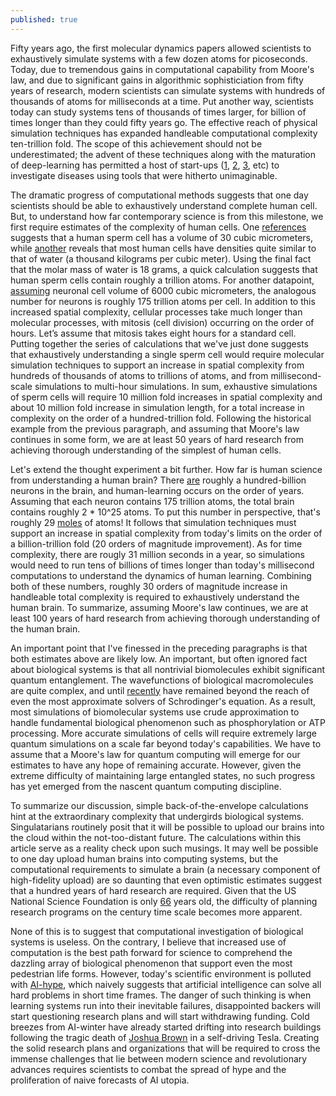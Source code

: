 ```yaml
---
published: true
---
```

Fifty years ago, the first molecular dynamics papers allowed scientists to exhaustively simulate systems with a few dozen atoms for picoseconds. Today, due to tremendous gains in computational capability from Moore's law, and due to significant gains in algorithmic sophisticiation from fifty years of research, modern scientists can simulate systems with hundreds of thousands of atoms for milliseconds at a time. Put another way, scientists today can study systems tens of thousands of times larger, for billion of times longer than they could fifty years go. The effective reach of physical simulation techniques has expanded handleable computational complexity ten-trillion fold. The scope of this achievement should not be underestimated; the advent of these techniques along with the maturation of deep-learning has permitted a host of start-ups ([1](http://www.atomwise.com/), [2](http://www.twoxar.com/), [3](http://www.cloudpharmaceuticals.com/), etc) to investigate diseases using tools that were hitherto unimaginable. 

The dramatic progress of computational methods suggests that one day scientists should be able to exhaustively understand complete human cell. But, to understand how far contemporary science is from this milestone, we first require estimates of the complexity of human cells. One [references](http://book.bionumbers.org/how-big-is-a-human-cell/) suggests that a human sperm cell has a volume of 30 cubic micrometers, while [another](http://book.bionumbers.org/what-is-the-density-of-cells/) reveals that most human cells have densities quite similar to that of water (a thousand kilograms per cubic meter). Using the final fact that the molar mass of water is 18 grams, a quick calculation suggests that human sperm cells contain roughly a trillion atoms. For another datapoint, [assuming](http://www.sciencedirect.com/science/article/pii/S1058674183710165) neuronal cell volume of 6000 cubic micrometers, the analogous number for neurons is roughly 175 trillion atoms per cell. In addition to this increased spatial complexity, cellular processes take much longer than molecular processes, with mitosis (cell division) occurring on the order of hours. Let’s assume that mitosis takes eight hours for a standard cell. Putting together the series of calculations that we've just done suggests that exhaustively understanding a single sperm cell would require molecular simulation techniques to support an increase in spatial complexity from hundreds of thousands of atoms to trillions of atoms, and from millisecond-scale simulations to multi-hour simulations. In sum, exhaustive simulations of sperm cells will require 10 million fold increases in spatial complexity and about 10 million fold increase in simulation length, for a total increase in complexity on the order of a hundred-trillion fold. Following the historical example from the previous paragraph, and assuming that Moore's law continues in some form, we are at least 50 years of hard research from achieving thorough understanding of the simplest of human cells.

Let's extend the thought experiment a bit further. How far is human science from understanding a human brain? There [are](http://www.ncbi.nlm.nih.gov/pmc/articles/PMC2776484/) roughly a hundred-billion neurons in the brain, and human-learning occurs on the order of years. Assuming that each neuron contains 175 trillion atoms, the total brain contains roughly 2 * 10^25 atoms. To put this number in perspective, that's roughly 29 [moles](https://en.wikipedia.org/wiki/Mole_(unit)) of atoms! It follows that simulation techniques must support an increase in spatial complexity from today's limits on the order of a billion-trillion fold (20 orders of magnitude improvement). As for time complexity, there are rougly 31 million seconds in a year, so simulations would need to run tens of billions of times longer than today's millisecond computations to understand the dynamics of human learning. Combining both of these numbers, roughly 30 orders of magnitude increase in handleable total complexity is required to exhaustively understand the human brain. To summarize, assuming Moore's law continues, we are at least 100 years of hard research from achieving thorough understanding of the human brain.

An important point that I've finessed in the preceding paragraphs is that both estimates above are likely low. An important, but often ignored fact about biological systems is that all nontrivial biomolecules exhibit significant quantum entanglement. The wavefunctions of biological macromolecules are quite complex, and until [recently](http://www.petachem.com/publications.html) have remained beyond the reach of even the most approximate solvers of Schrodinger's equation. As a result, most simulations of biomolecular systems use crude approximation to handle fundamental biological phenomenon such as phosphorylation or ATP processing. More accurate simulations of cells will require extremely large quantum simulations on a scale far beyond today's capabilities. We have to assume that a Moore's law for quantum computing will emerge for our estimates to have any hope of remaining accurate. However, given the extreme difficulty of maintaining large entangled states, no such progress has yet emerged from the nascent quantum computing discipline.

To summarize our discussion, simple back-of-the-envelope calculations hint at the extraordinary complexity that undergirds biological systems. Singulatarians routinely posit that it will be possible to upload our brains into the cloud within the not-too-distant future. The calculations within this article serve as a reality check upon such musings. It may well be possible to one day upload human brains into computing systems, but the computational requirements to simulate a brain (a necessary component of high-fidelity upload) are so daunting that even optimistic estimates suggest that a hundred years of hard research are required. Given that the US National Science Foundation is only [66](https://en.wikipedia.org/wiki/National_Science_Foundation#History_and_mission) years old, the difficulty of planning research programs on the century time scale becomes more apparent.

None of this is to suggest that computational investigation of biological systems is useless. On the contrary, I believe that increased use of computation is the best path forward for science to comprehend the dazzling array of biological phenomenon that support even the most pedestrian life forms. However, today's scientific environment is polluted with [AI-hype](http://smerity.com/articles/2016/ml_not_magic.html), which naively suggests that artificial intelligence can solve all hard problems in short time frames. The danger of such thinking is when learning systems run into their inevitable failures, disappointed backers will start questioning research plans and will start withdrawing funding. Cold breezes from AI-winter have already started drifting into research buildings following the tragic death of [Joshua Brown](https://www.theguardian.com/technology/2016/jun/30/tesla-autopilot-death-self-driving-car-elon-musk) in a self-driving Tesla. Creating the solid research plans and organizations that will be required to cross the immense challenges that lie between modern science and revolutionary advances requires scientists to combat the spread of hype and the proliferation of naive forecasts of AI utopia.

